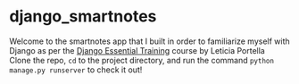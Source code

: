 # django_smartnotes
Welcome to the smartnotes app that I built in order to familiarize myself with Django as per the [Django Essential Training](https://www.linkedin.com/learning/django-essential-training/what-is-django?u=39207972) course by Leticia Portella <br>
Clone the repo, `cd` to the project directory, and run the command `python manage.py runserver` to check it out!
